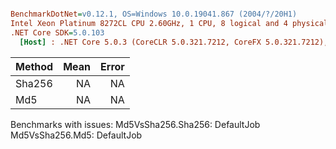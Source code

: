 ``` ini

BenchmarkDotNet=v0.12.1, OS=Windows 10.0.19041.867 (2004/?/20H1)
Intel Xeon Platinum 8272CL CPU 2.60GHz, 1 CPU, 8 logical and 4 physical cores
.NET Core SDK=5.0.103
  [Host] : .NET Core 5.0.3 (CoreCLR 5.0.321.7212, CoreFX 5.0.321.7212), X64 RyuJIT


```
| Method | Mean | Error |
|------- |-----:|------:|
| Sha256 |   NA |    NA |
|    Md5 |   NA |    NA |

Benchmarks with issues:
  Md5VsSha256.Sha256: DefaultJob
  Md5VsSha256.Md5: DefaultJob
